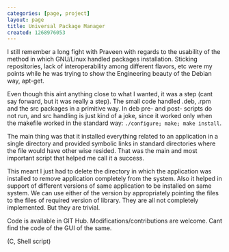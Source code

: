 ```yaml
---
categories: [page, project]
layout: page
title: Universal Package Manager
created: 1268976053
---
```

I still remember a long fight with Praveen with regards to the usability of the method in which GNU/Linux handled packages installation. Sticking repositories, lack of interoperability among different flavors, etc were my points while he was trying to show the Engineering beauty of the Debian way, apt-get.

Even though this aint anything close to what I wanted, it was a step (cant say forward, but it was really a step). The small code handled .deb, .rpm and the src packages in a primitive way. In deb pre- and post- scripts do not run, and src handling is just kind of a joke, since it worked only when the makefile worked in the standard way: `./configure; make; make install`.

The main thing was that it installed everything related to an application in a single directory and provided symbolic links in standard directories where the file would have other wise resided. That was the main and most important script that helped me call it a success.

This meant I just had to delete the directory in which the application was installed to remove application completely from the system. Also it helped in support of different versions of same application to be installed on same system. We can use either of the version by appropriately pointing the files to the files of required version of library. They are all not completely implemented. But they are trivial.

Code is available in GIT Hub. Modifications/contributions are welcome. Cant find the code of the GUI of the same.

(C, Shell script)
